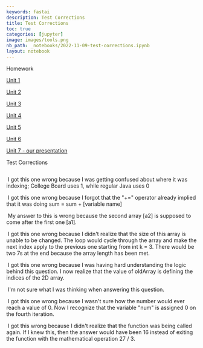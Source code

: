 ```yaml
---
keywords: fastai
description: Test Corrections
title: Test Corrections
toc: true
categories: [jupyter]
image: images/tools.png
nb_path: _notebooks/2022-11-09-test-corrections.ipynb
layout: notebook
---
```


<!--
#################################################
### THIS FILE WAS AUTOGENERATED! DO NOT EDIT! ###
#################################################
# file to edit: _notebooks/2022-11-09-test-corrections.ipynb
-->

<div class="container" id="notebook-container">
        
<div class="cell border-box-sizing text_cell rendered"><div class="inner_cell">
<div class="text_cell_render border-box-sizing rendered_html">
<p>Homework</p>

</div>
</div>
</div>
<div class="cell border-box-sizing text_cell rendered"><div class="inner_cell">
<div class="text_cell_render border-box-sizing rendered_html">
<p><a href="https://peacekeeper6.github.io/fastpages/java/2022/11/09/unit1-hw.html">Unit 1</a></p>

</div>
</div>
</div>
<div class="cell border-box-sizing text_cell rendered"><div class="inner_cell">
<div class="text_cell_render border-box-sizing rendered_html">
<p><a href="https://peacekeeper6.github.io/fastpages/java/2022/11/09/unit2-hw.html">Unit 2</a></p>

</div>
</div>
</div>
<div class="cell border-box-sizing text_cell rendered"><div class="inner_cell">
<div class="text_cell_render border-box-sizing rendered_html">
<p><a href="https://peacekeeper6.github.io/fastpages/java/2022/11/09/unit3-hw.html">Unit 3</a></p>

</div>
</div>
</div>
<div class="cell border-box-sizing text_cell rendered"><div class="inner_cell">
<div class="text_cell_render border-box-sizing rendered_html">
<p><a href="https://peacekeeper6.github.io/fastpages/java/2022/11/09/unit4-hw.html">Unit 4</a></p>

</div>
</div>
</div>
<div class="cell border-box-sizing text_cell rendered"><div class="inner_cell">
<div class="text_cell_render border-box-sizing rendered_html">
<p><a href="https://peacekeeper6.github.io/fastpages/java/2022/11/09/unit5-hw.html">Unit 5</a></p>

</div>
</div>
</div>
<div class="cell border-box-sizing text_cell rendered"><div class="inner_cell">
<div class="text_cell_render border-box-sizing rendered_html">
<p><a href="https://peacekeeper6.github.io/fastpages/java/2022/11/09/unit6-hw.html">Unit 6</a></p>

</div>
</div>
</div>
<div class="cell border-box-sizing text_cell rendered"><div class="inner_cell">
<div class="text_cell_render border-box-sizing rendered_html">
<p><a href="https://yashshah138.github.io/Fastpages/week-10/2022/10/26/ArrayList-Presentation.html">Unit 7 - our presentation</a></p>

</div>
</div>
</div>
<div class="cell border-box-sizing text_cell rendered"><div class="inner_cell">
<div class="text_cell_render border-box-sizing rendered_html">
<p>Test Corrections</p>

</div>
</div>
</div>
<div class="cell border-box-sizing text_cell rendered"><div class="inner_cell">
<div class="text_cell_render border-box-sizing rendered_html">
<p><img src="/fastpages/images/copied_from_nb/my_icons/mcqq.PNG" alt=""></p>

</div>
</div>
</div>
<div class="cell border-box-sizing text_cell rendered"><div class="inner_cell">
<div class="text_cell_render border-box-sizing rendered_html">
<p><img src="/fastpages/images/copied_from_nb/my_icons/q5.PNG" alt="">
I got this one wrong because I was getting confused about where it was indexing; College Board uses 1, while regular Java uses 0</p>

</div>
</div>
</div>
<div class="cell border-box-sizing text_cell rendered"><div class="inner_cell">
<div class="text_cell_render border-box-sizing rendered_html">
<p><img src="/fastpages/images/copied_from_nb/my_icons/qq9.PNG" alt="">
I got this one wrong because I forgot that the "+=" operator already implied that it was doing sum = sum + [variable name]</p>

</div>
</div>
</div>
<div class="cell border-box-sizing text_cell rendered"><div class="inner_cell">
<div class="text_cell_render border-box-sizing rendered_html">
<p><img src="/fastpages/images/copied_from_nb/my_icons/q16.PNG" alt="">
My answer to this is wrong because the second array [a2] is supposed to come after the first one [a1].</p>

</div>
</div>
</div>
<div class="cell border-box-sizing text_cell rendered"><div class="inner_cell">
<div class="text_cell_render border-box-sizing rendered_html">
<p><img src="/fastpages/images/copied_from_nb/my_icons/q17.PNG" alt="">
I got this one wrong because I didn't realize that the size of this array is unable to be changed. The loop would cycle through the array and make the next index apply to the previous one starting from int k = 3. There would be two 7s at the end because the array length has been met.</p>

</div>
</div>
</div>
<div class="cell border-box-sizing text_cell rendered"><div class="inner_cell">
<div class="text_cell_render border-box-sizing rendered_html">
<p><img src="/fastpages/images/copied_from_nb/my_icons/q24.PNG" alt="">
I got this one wrong because I was having hard understanding the logic behind this question. I now realize that the value of oldArray is defining the indices of the 2D array.</p>

</div>
</div>
</div>
<div class="cell border-box-sizing text_cell rendered"><div class="inner_cell">
<div class="text_cell_render border-box-sizing rendered_html">
<p><img src="/fastpages/images/copied_from_nb/my_icons/q31.PNG" alt="">
I'm not sure what I was thinking when answering this question.</p>

</div>
</div>
</div>
<div class="cell border-box-sizing text_cell rendered"><div class="inner_cell">
<div class="text_cell_render border-box-sizing rendered_html">
<p><img src="/fastpages/images/copied_from_nb/my_icons/q35.PNG" alt="">
I got this one wrong because I wasn't sure how the number would ever reach a value of 0. Now I recognize that the variable "num" is assigned 0 on the fourth iteration.</p>

</div>
</div>
</div>
<div class="cell border-box-sizing text_cell rendered"><div class="inner_cell">
<div class="text_cell_render border-box-sizing rendered_html">
<p><img src="/fastpages/images/copied_from_nb/my_icons/q39.PNG" alt="">
I got this wrong because I didn't realize that the function was being called again. If I knew this, then the answer would have been 16 instead of exiting the function with the mathematical operation 27 / 3.</p>

</div>
</div>
</div>
</div>
 

